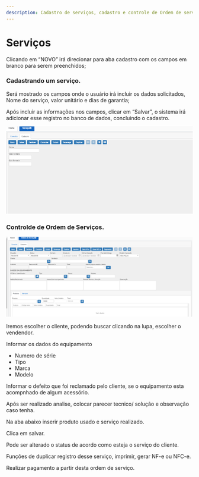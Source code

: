 ```yaml
---
description: Cadastro de serviços, cadastro e controle de Ordem de serviços.
---
```


# Serviços

Clicando em “NOVO” irá direcionar para aba cadastro com os campos em branco para serem preenchidos;

### **Cadastrando um serviço.**

Será mostrado os campos onde o usuário irá incluir os dados solicitados, Nome do serviço, valor unitário e dias de garantia;

Após incluir as informações nos campos, clicar em “Salvar”, o sistema irá adicionar esse registro no banco de dados, concluindo o cadastro.

![](<../../../.gitbook/assets/image (16).png>)

### **Controlde de Ordem de Serviços.**

![](<../../../.gitbook/assets/image (15).png>)

Iremos escolher o cliente, podendo buscar clicando na lupa, escolher o vendendor.

Informar os dados do equipamento

* Numero de série&#x20;
* Tipo
* Marca
* Modelo

Informar o defeito que foi reclamado pelo cliente, se o equipamento esta acompnhado de algum acessório.

Após ser realizado analise, colocar parecer tecnico/ solução e observação caso tenha.

Na aba abaixo inserir produto usado e serviço realizado.

Clica em salvar.

Pode ser alterado o status de acordo como esteja o serviço do cliente.

Funções de duplicar registro desse serviço, imprimir, gerar NF-e ou NFC-e.

Realizar pagamento a partir desta ordem de serviço.
